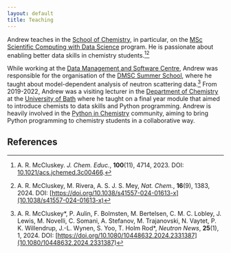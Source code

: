 ```yaml
---
layout: default
title: Teaching
---
```


Andrew teaches in the [School of Chemistry](http://www.bris.ac.uk/chemistry/), in particular, on the [MSc Scientific Computing with Data Science](https://www.bristol.ac.uk/study/postgraduate/2023/sci/msc-scientific-computing-with-data-science) program.
He is passionate about enabling better data skills in chemistry students.[^1][^2]

While working at the [Data Management and Software Centre](https://europeanspallationsource.se/data-management-software-centre), Andrew was responsible for the organisation of the [DMSC Summer School](https://indico.esss.lu.se/event/3267/), where he taught about model-dependent analysis of neutron scattering data.[^3] 
From 2019-2022, Andrew was a visiting lecturer in the [Department of Chemistry](https://www.bath.ac.uk/departments/department-of-chemistry/) at the [University of Bath](https://www.bath.ac.uk) where he taught on a final year module that aimed to introduce chemists to data skills and Python programming.
Andrew is heavily involved in the [Python in Chemistry](https://pythoninchemistry.org) community, aiming to bring Python programming to chemistry students in a collaborative way. 

## References

[^1]: A. R. McCluskey. *J. Chem. Educ.*, **100**(11), 4714, 2023. DOI: [10.1021/acs.jchemed.3c00466](https://doi.org/10.1021/acs.jchemed.3c00466).
[^2]: A. R. McCluskey, M. Rivera, A. S. J. S. Mey, *Nat. Chem.*, **16**(9), 1383, 2024. DOI: [https://doi.org/10.1038/s41557-024-01613-x](10.1038/s41557-024-01613-x)
[^3]: A. R. McCluskey*, P. Aulin, F. Bolmsten, M. Bertelsen, C. M. C. Lobley, J. Lewis, M. Novelli, C. Somani, A. Stefanov, M. Trajanovski, N. Vaytet, P. K. Willendrup, J.-L. Wynen, S. Yoo, T. Holm Rod*, *Neutron News*, **25**(1), 1, 2024. DOI: [https://doi.org/10.1080/10448632.2024.2331387](10.1080/10448632.2024.2331387)
